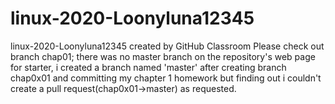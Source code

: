 # linux-2020-Loonyluna12345
linux-2020-Loonyluna12345 created by GitHub Classroom
Please check out branch chap01; there was no master branch on the repository's web page for starter, i created a branch named 'master' after
creating branch chap0x01 and committing my chapter 1 homework but finding out i couldn't create a pull request(chap0x01->master) as requested.
